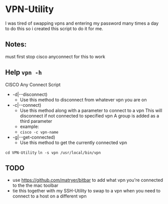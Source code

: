 # VPN-Utility
I was tired of swapping vpns and entering my password many times a day to do this
so i created this script to do it for me.

## Notes:
must first stop cisco anyconnect for this to work

## Help `vpn -h`
CISCO Any Connect Script
- -d|--disconnect)
  - Use this method to disconnect from whatever vpn you are on
- -c|--connect)
  - Use this method along with a parameter to connect to a vpn
  This will disconnect if not connected to specified vpn
  A group is added as a third parameter
  - example:
  - `cisco -c vpn-name`
- -g|--get-connected)
  - Use this method to get the currently connected vpn

`cd VPN-Utility`
`ln -s vpn /usr/local/bin/vpn`


## TODO
- use https://github.com/matryer/bitbar to add what vpn you're connected to the the
mac toolbar
- tie this together with my SSH-Utility to swap to a vpn when you need to connect
to a host on a different vpn
